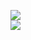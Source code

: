 [![](https://img.shields.io/badge/Made%20With-Github%20Spray-lightgrey.svg?style=for-the-badge&logo=github)](https://github.com/Annihil/github-spray#6876)  
[![](https://i.imgur.com/2DrTn0Z.gif)](https://github.com/Annihil/github-spray)